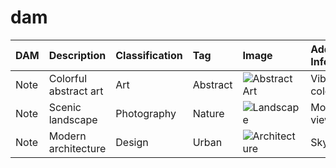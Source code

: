 # dam

| DAM | Description | Classification | Tag | Image | Additional Info |
| :---- | :---- | :---- | :---- | :---- | :---- |
| Note | Colorful abstract art | Art | Abstract | ![Abstract Art](https://allabout.network/media_188fa5bcd003e5a2d56e7ad3ca233300c9e52f1e5.png) | Vibrant colors |
| Note | Scenic landscape | Photography | Nature | ![Landscape](https://allabout.network/media_14e918fa88c2a9a810fd454fa04f0bd152c01fed2.jpeg) | Mountain view |
| Note | Modern architecture | Design | Urban | ![Architecture](https://allabout.network/media_1d92670adcfb7a18a062e49fd7967f4e9f76d8a52.jpeg) | Skyscraper |
